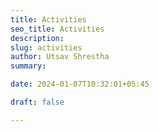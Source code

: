 ```yaml
---
title: Activities
seo_title: Activities
description: 
slug: activities
author: Utsav Shrestha
summary: 

date: 2024-01-07T10:32:01+05:45

draft: false

---
```


